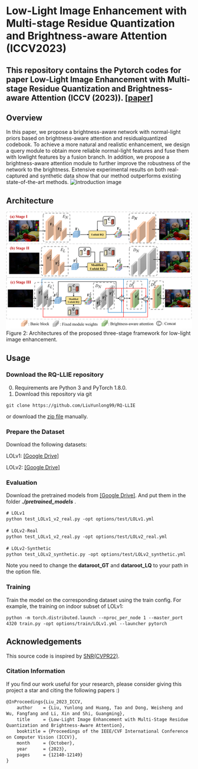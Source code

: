 # Low-Light Image Enhancement with Multi-stage Residue Quantization and Brightness-aware Attention (ICCV2023)

This repository contains the Pytorch codes for paper **Low-Light Image Enhancement with Multi-stage Residue Quantization and Brightness-aware Attention (ICCV (2023))**. 
[[paper]](https://openaccess.thecvf.com/content/ICCV2023/papers/Liu_Low-Light_Image_Enhancement_with_Multi-Stage_Residue_Quantization_and_Brightness-Aware_Attention_ICCV_2023_paper.pdf)
---
## Overview
In this paper, we propose a brightness-aware network with normal-light priors based on brightness-aware attention and residualquantized codebook. To achieve a more natural and realistic enhancement, we design a query module to obtain more reliable normal-light features and fuse them with lowlight features by a fusion branch. In addition, we propose a brightness-aware attention module to further improve the robustness of the network to the brightness. Extensive experimental results on both real-captured and synthetic data show that our method outperforms existing state-of-the-art methods.
![introduction image](./figures/introduction.png)

## Architecture
![Atchitecture image](./figures/structure.png)
Figure 2: Architectures of the proposed three-stage framework for low-light image enhancement.

## Usage
### Download the RQ-LLIE repository
0. Requirements are Python 3 and PyTorch 1.8.0.
1. Download this repository via git
```
git clone https://github.com/LiuYunlong99/RQ-LLIE
```
or download the [zip file](https://github.com/LiuYunlong99/RQ-LLIE/archive/refs/heads/main.zip) manually.

### Prepare the Dataset
Download the following datasets:

LOLv1: [[Google Drive]](https://drive.google.com/drive/folders/1ncC-XWo9Fag8LfQ8RhiabZKar6kLrAI8?usp=drive_link)

LOLv2: [[Google Drive]](https://drive.google.com/drive/folders/11LW6jLvGHShnQIcQ_wxnUwg9oRKtmARj?usp=sharing)

### Evaluation

Download the pretrained models from [[Google Drive]](https://drive.google.com/drive/folders/1mFBjwejx1qlvILfiyzl1MQb4RjKAqyhx?usp=drive_link). And put them in the folder ___./pretrained_models___ .

```
# LOLv1
python test_LOLv1_v2_real.py -opt options/test/LOLv1.yml

# LOLv2-Real
python test_LOLv1_v2_real.py -opt options/test/LOLv2_real.yml

# LOLv2-Synthetic
python test_LOLv2_synthetic.py -opt options/test/LOLv2_synthetic.yml
```
Note you need to change the **dataroot_GT** and **dataroot_LQ** to your path in the option file.

### Training
Train the model on the corresponding dataset using the train config. For example, the training on indoor subset of LOLv1:
```
python -m torch.distributed.launch --nproc_per_node 1 --master_port 4320 train.py -opt options/train/LOLv1.yml --launcher pytorch
```

## Acknowledgements
This source code is inspired by [SNR(CVPR22)](https://github.com/dvlab-research/SNR-Aware-Low-Light-Enhance).

### Citation Information
If you find our work useful for your research, please consider giving this project a star and citing the following papers :)

```
@InProceedings{Liu_2023_ICCV,
    author    = {Liu, Yunlong and Huang, Tao and Dong, Weisheng and Wu, Fangfang and Li, Xin and Shi, Guangming},
    title     = {Low-Light Image Enhancement with Multi-Stage Residue Quantization and Brightness-Aware Attention},
    booktitle = {Proceedings of the IEEE/CVF International Conference on Computer Vision (ICCV)},
    month     = {October},
    year      = {2023},
    pages     = {12140-12149}
}
```
